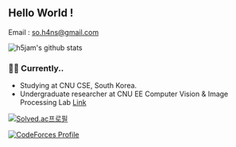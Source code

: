 ## Hello World !

Email : so.h4ns@gmail.com 



![h5jam's github stats](https://github-readme-stats.vercel.app/api?username=h5jam&hide_border=true&show_icons=true)

### 👨‍💻 Currently..

- Studying at CNU CSE, South Korea.
- Undergraduate researcher at CNU EE Computer Vision & Image Processing Lab [Link](https://sites.google.com/view/cnu-cvip)



[![Solved.ac프로필](http://mazassumnida.wtf/api/generate_badge?boj=blessmealways00)](https://solved.ac/blessmealways00)

[![CodeForces Profile](https://cf.leed.at?id=h5jam)](https://codeforces.com/profile/h5jam)
